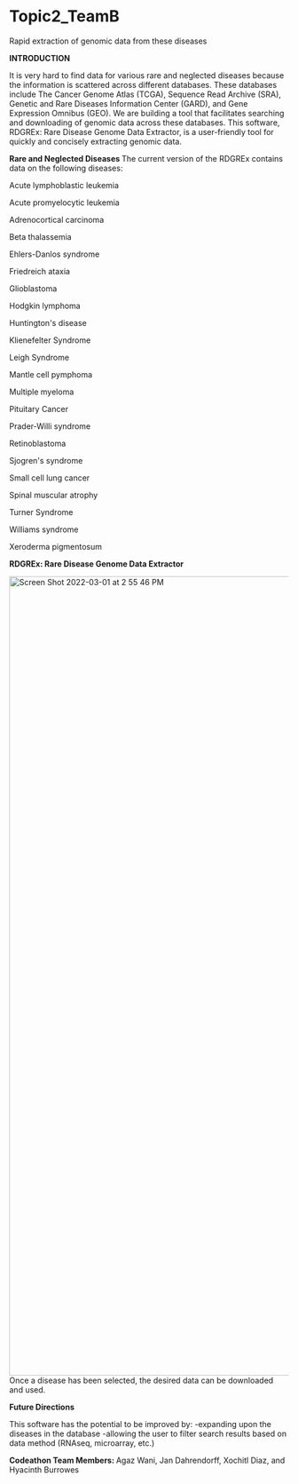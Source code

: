 # Topic2_TeamB
Rapid extraction of genomic data from these diseases 

<b>INTRODUCTION</b>

It is very hard to find data for various rare and neglected diseases because the information is scattered across different databases. These databases include The Cancer Genome Atlas (TCGA), Sequence Read Archive (SRA), Genetic and Rare Diseases Information Center (GARD), and Gene Expression Omnibus (GEO). We are building a tool that facilitates searching and downloading of genomic data across these databases. This software, RDGREx: Rare Disease Genome Data Extractor, is a user-friendly tool for quickly and concisely extracting genomic data.

<b> Rare and Neglected Diseases </b>
The current version of the RDGREx contains data on the following diseases:

Acute lymphoblastic leukemia

Acute promyelocytic leukemia

Adrenocortical carcinoma

Beta thalassemia

Ehlers-Danlos syndrome

Friedreich ataxia

Glioblastoma

Hodgkin lymphoma

Huntington's disease

Klienefelter Syndrome

Leigh Syndrome

Mantle cell pymphoma

Multiple myeloma

Pituitary Cancer

Prader-Willi syndrome

Retinoblastoma

Sjogren's syndrome

Small cell lung cancer

Spinal muscular atrophy

Turner Syndrome

Williams syndrome

Xeroderma pigmentosum

<b>RDGREx: Rare Disease Genome Data Extractor </b>

<img width="1440" alt="Screen Shot 2022-03-01 at 2 55 46 PM" src="https://user-images.githubusercontent.com/100782707/156402061-4fdd92e0-417b-43d8-b3e3-dc9efa358653.png">
Once a disease has been selected, the desired data can be downloaded and used. 
  
  
<b>Future Directions </b>

This software has the potential to be improved by:
-expanding upon the diseases in the database
-allowing the user to filter search results based on data method (RNAseq, microarray, etc.)


<b> Codeathon Team Members: </b>
Agaz Wani, Jan Dahrendorff, Xochitl Diaz, and Hyacinth Burrowes
